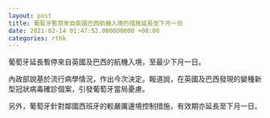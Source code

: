 ```yaml
---
layout: post
title: 葡萄牙暫禁來自英國巴西航機入境的措施延長至下月一日
date: 2021-02-14 01:47:52.000000000 +08:00
categories: rthk
---
```


葡萄牙延長暫停來自英國及巴西的航機入境，至最少下月一日。

內政部說基於流行病學情況，作出今次決定。報道說，在英國及巴西發現的變種新型冠狀病毒確診個案，引發葡萄牙當局憂慮。

另外，葡萄牙針對鄰國西班牙的較嚴厲邊境控制措施，有效期亦延長至下月一日。
